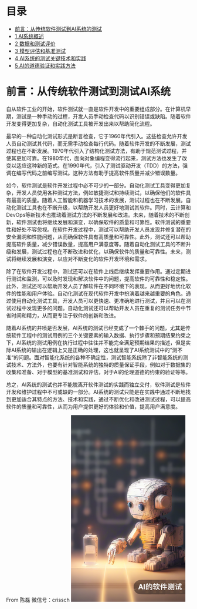 # 目录

- [前言：从传统软件测试到AI系统的测试](readme.md)
- [1 AI系统概述](Chapter1.md)
- [2 数据和测试评价](Chapter2.md)
- [3 模型评估和基准测试](Chapter3.md)
- [4 AI系统的测试关键技术和实践](Chapter4.md)
- [5 AI的道德验证和实践方法](Chapter5.md)
# 前言：从传统软件测试到测试AI系统

自从软件工业的开始，软件测试就一直是软件开发中的重要组成部分。在计算机早期，测试是一种手动的过程，开发人员手动检查代码以识别错误或缺陷。随着软件开发变得更加复杂，自动化测试工具被开发出来以帮助简化流程。

最早的一种自动化测试形式是断言检查，它于1960年代引入。这些检查允许开发人员自动测试其代码，而无需手动检查每行代码。随着软件开发的不断发展，测试过程也在不断发展。1970年代引入了结构化测试方法，有助于规范测试过程，并使其更加可靠。在1980年代，面向对象编程变得流行起来，测试方法也发生了改变以适应这种新的范式。在1990年代，引入了测试驱动开发（TDD）的方法，强调在编写代码之前编写测试。这种方法有助于提高软件质量并减少错误数量。

如今，软件测试是软件开发过程中必不可少的一部分。自动化测试工具变得更加复杂，开发人员使用各种测试方法，例如敏捷测试和持续测试，以确保他们的软件具有最高的质量。随着人工智能和机器学习技术的发展，测试过程也在不断发展。自动化测试工具也在不断升级，以帮助开发人员更好地测试其软件。同时，云计算和DevOps等新技术也推动着测试方法的不断发展和改进。未来，随着技术的不断创新，软件测试也将继续发展和演变，以确保软件的质量和可靠性。软件测试的重要性和好处不容忽视。在软件开发过程中，测试可以帮助开发人员发现并修复潜在的安全漏洞和性能问题，从而确保软件具有高质量和可靠性。此外，测试还可以帮助提高软件质量，减少错误数量，提高用户满意度等。随着自动化测试工具的不断升级和发展，测试过程也在不断改进和优化，以确保软件的质量和可靠性。未来，测试将继续发展和演变，以应对不断变化的软件开发环境和需求。

除了在软件开发过程中，测试还可以在软件上线后继续发挥重要作用。通过定期进行测试和监测，可以及时发现和解决软件中的问题，提高软件的可靠性和稳定性。此外，测试还可以帮助开发人员了解软件在不同环境下的表现，从而更好地优化软件的性能和用户体验。自动化测试在现代软件开发中扮演着越来越重要的角色。通过使用自动化测试工具，开发人员可以更快速、更准确地进行测试，并且可以在测试过程中发现更多的问题。自动化测试还可以帮助开发人员在重复的测试任务中节省时间和精力，从而更专注于软件的创新和改进。

随着AI系统的井喷是否发展，AI系统的测试已经变成了一个棘手的问题，尤其是传统软件工程中的测试用例的三个关键要素的输入数据、执行步骤和预期结果约束之下，AI系统的测试用例在执行过程中往往并不能完全满足预期结果的描述，但是实际AI系统的输出在逻辑上又是正确的处理，这也就呈现了AI系统测试中的”测不准“的问题。面对智能化系统的各种不确定性，测试智能系统除了非智能系统的测试技术、方法外，也要有针对智能系统的独特的质量保证手段，例如对于数据集的收集和准备、对于模型的基准测试和评估，对于AI的伦理道德的约束的验证等等。

总之，AI系统的测试也并不能脱离开软件测试的实践而独立交付，软件测试是软件开发和维护过程中不可或缺的一部分。AI系统的测试只能是在实践中通过不断地找到更加适合其特点的方法、技术和实践，通过不断优化和改进测试过程，可以提高软件的质量和可靠性，从而为用户提供更好的体验和价值，提高用户满意度。


From 陈磊  微信号：crissch
![857a901fc16c4f8f90f05fcae76b9898_1506623759](assets/857a901fc16c4f8f90f05fcae76b9898_1506623759.png)
